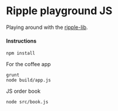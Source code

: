 Ripple playground JS
====================

Playing around with the [ripple-lib](https://github.com/ripple/ripple-lib).

#### Instructions
```
npm install
```

For the coffee app
```
grunt
node build/app.js
```

JS order book
```
node src/book.js
```
